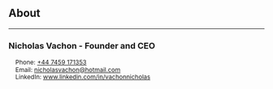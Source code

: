 ## About

---

### Nicholas Vachon - Founder and CEO

<p style="font-size: 12px; line-height: 1.2;">
&nbsp;&nbsp;&nbsp;&nbsp;Phone: <a href="tel:+447459171353">+44 7459 171353</a><br>
&nbsp;&nbsp;&nbsp;&nbsp;Email: <a href="mailto:nicholasvachon@hotmail.com">nicholasvachon@hotmail.com</a><br>
&nbsp;&nbsp;&nbsp;&nbsp;LinkedIn: <a href="https://www.linkedin.com/in/vachonnicholas">www.linkedin.com/in/vachonnicholas</a>
</p>

<!--

### Coding

[Chatbotwizz](http://github.com/Vachonni/ChatbotWiz)
Interview project categorising chats
<img src="images/chatbot_thumbnail.png?raw=true"/>

---
[Project 2 Title](/pdf/sample_presentation.pdf)
<img src="images/dummy_thumbnail.jpg?raw=true"/>

---
[Project 3 Title](/sample_page.md)
<img src="images/dummy_thumbnail.jpg?raw=true"/>

---

### Presenting

- [Project 1 Title](http://example.com/)
- [Project 2 Title](http://example.com/)
- [Project 3 Title](http://example.com/)
- [Project 4 Title](http://example.com/)
- [Project 5 Title](http://example.com/)

---



---
<p style="font-size:11px">Page template forked from <a href="https://github.com/evanca/quick-portfolio">evanca</a></p>

-->
